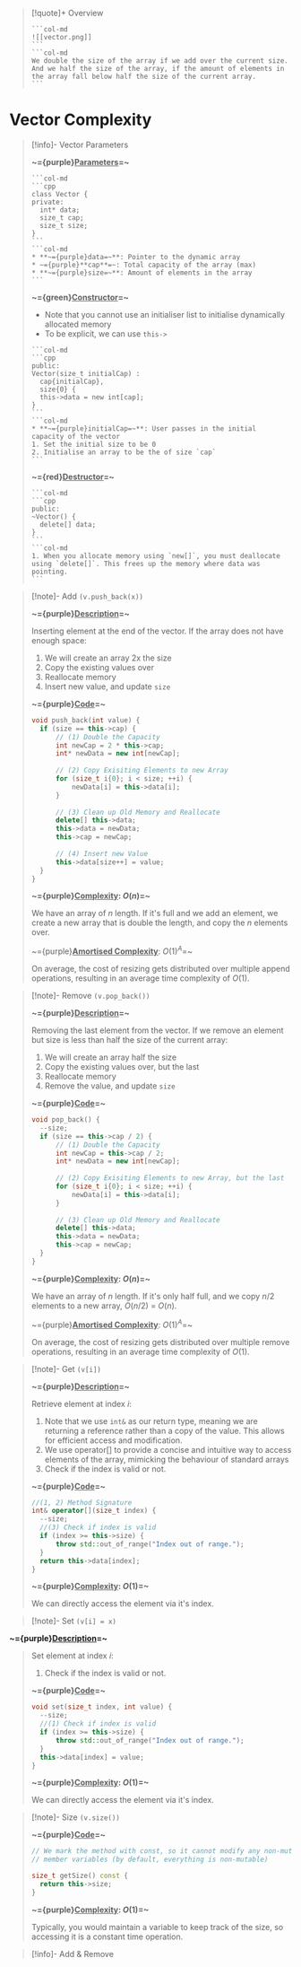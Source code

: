 > [!quote]+ Overview
> <!-- Multiline -->
>````col 
>```col-md 
> ![[vector.png]]
>``` 
>```col-md 
>We double the size of the array if we add over the current size. And we half the size of the array, if the amount of elements in the array fall below half the size of the current array.
>``` 
>```` 

# Vector Complexity

> [!info]- Vector Parameters
> <!-- Multiline -->
> **~={purple}<u>Parameters</u>=~**
> ````col
>```col-md
> ```cpp
> class Vector {
> private:
> 	int* data;
> 	size_t cap;
> 	size_t size;
> }
>```
>```col-md
>* **~={purple}data=~**: Pointer to the dynamic array
>* ~={purple}**cap**=~: Total capacity of the array (max)
>* **~={purple}size=~**: Amount of elements in the array
>```
>````
> **~={green}<u>Constructor</u>=~**
> * Note that you cannot use an initialiser list to initialise dynamically allocated memory
> * To be explicit, we can use `this->`
> ````col
>```col-md
> ```cpp
> public:
> Vector(size_t initialCap) :
> 	cap{initialCap},
> 	size{0} {
> 	this->data = new int[cap];
> }
>```
>```col-md
>* **~={purple}initialCap=~**: User passes in the initial capacity of the vector
>1. Set the initial size to be 0
>2. Initialise an array to be the of size `cap`
>```
>````
> **~={red}<u>Destructor</u>=~**
> ````col
>```col-md
> ```cpp
> public:
>~Vector() {
>	delete[] data;
>}
>```
>```col-md
>1. When you allocate memory using `new[]`, you must deallocate using `delete[]`. This frees up the memory where data was pointing.
>```
>````

> [!note]- Add `(v.push_back(x))`
> <!-- Multiline -->
> **~={purple}<u>Description</u>=~**
> 
> Inserting element at the end of the vector. If the array does not have enough space:
> 1. We will create an array 2x the size 
> 2. Copy the existing values over
> 3. Reallocate memory
> 4. Insert new value, and update `size`
>
>**~={purple}<u>Code</u>=~**
>
>```cpp
>void push_back(int value) {
>	if (size == this->cap) {
>		// (1) Double the Capacity
>		int newCap = 2 * this->cap;
>		int* newData = new int[newCap];
>		
>		// (2) Copy Exisiting Elements to new Array
>		for (size_t i{0}; i < size; ++i) {
>			newData[i] = this->data[i];
>		}
>		
>		// (3) Clean up Old Memory and Reallocate
>		delete[] this->data;
>		this->data = newData;
>		this->cap = newCap;
>		
>		// (4) Insert new Value
>		this->data[size++] = value;
>	}
>}
>```
>
> **~={purple}<u>Complexity</u>: $O(n)$=~**
> 
> We have an array of $n$ length. If it's full and we add an element, we create a new array that is double the length, and copy the $n$ elements over.
>
> ~={purple}<u>**Amortised Complexity**</u>: $O(1)^A$=~
> 
>On average, the cost of resizing gets distributed over multiple append operations, resulting in an average time complexity of $O(1)$.
>

> [!note]- Remove `(v.pop_back())`
> <!-- Multiline -->
> **~={purple}<u>Description</u>=~**
> 
> Removing the last element from the vector. If we remove an element but size is less than half the size of the current array:
> 1. We will create an array half the size 
> 2. Copy the existing values over, but the last
> 3. Reallocate memory
> 4. Remove the value, and update `size`
>
>**~={purple}<u>Code</u>=~**
>
>```cpp
>void pop_back() {
>	--size;
>	if (size == this->cap / 2) {
>		// (1) Double the Capacity
>		int newCap = this->cap / 2;
>		int* newData = new int[newCap];
>		
>		// (2) Copy Exisiting Elements to new Array, but the last
>		for (size_t i{0}; i < size; ++i) {
>			newData[i] = this->data[i];
>		}
>		
>		// (3) Clean up Old Memory and Reallocate
>		delete[] this->data;
>		this->data = newData;
>		this->cap = newCap;
>	}
>}
>```
>
> **~={purple}<u>Complexity</u>: $O(n)$=~**
> 
> We have an array of $n$ length. If it's only half full, and we copy $n/2$ elements to a new array, $O(n/2)$ = $O(n)$.
>
> ~={purple}<u>**Amortised Complexity**</u>: $O(1)^A$=~
> 
>On average, the cost of resizing gets distributed over multiple remove operations, resulting in an average time complexity of $O(1)$.

> [!note]- Get `(v[i])`
> <!-- Multiline -->
> **~={purple}<u>Description</u>=~**
> 
> Retrieve element at index $i$:
> 1. Note that we use `int&` as our return type, meaning we are returning a reference rather than a copy of the value. This allows for efficient access and modification.
> 2. We use operator[] to provide a concise and intuitive way to access elements of the array, mimicking the behaviour of standard arrays
> 3. Check if the index is valid or not.
>
>**~={purple}<u>Code</u>=~**
>
>```cpp
>//(1, 2) Method Signature
>int& operator[](size_t index) {
>	--size;
>	//(3) Check if index is valid
>	if (index >= this->size) {
>		throw std::out_of_range("Index out of range.");
>	}
>	return this->data[index];
>}
>```
>
> **~={purple}<u>Complexity</u>: $O(1)$=~**
> 
> We can directly access the element via it's index.

> [!note]- Set `(v[i] = x)`
> <!-- Multiline -->
 **~={purple}<u>Description</u>=~**
> 
> Set element at index $i$:
> 1. Check if the index is valid or not.
>
>**~={purple}<u>Code</u>=~**
>
>```cpp
>void set(size_t index, int value) {
>	--size;
>	//(1) Check if index is valid
>	if (index >= this->size) {
>		throw std::out_of_range("Index out of range.");
>	}
>	this->data[index] = value;
>}
>```
>
> **~={purple}<u>Complexity</u>: $O(1)$=~**
> 
> We can directly access the element via it's index.

> [!note]- Size `(v.size())`
> <!-- Multiline -->
> **~={purple}<u>Code</u>=~**
> 
> ```cpp
> // We mark the method with const, so it cannot modify any non-mutable 
> // member variables (by default, everything is non-mutable)
> 
> size_t getSize() const {
> 	return this->size;
> }
>```
> **~={purple}<u>Complexity</u>: $O(1)$=~**
> 
> Typically, you would maintain a variable to keep track of the size, so accessing it is a constant time operation.

> [!info]- Add & Remove
> <!-- Multiline -->

